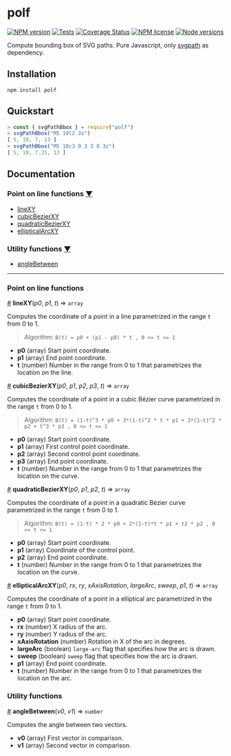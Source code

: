# polf

[![NPM version](https://img.shields.io/npm/v/polf)](https://www.npmjs.com/package/polf) [![Tests](https://img.shields.io/travis/mondeja/polf?label=tests)](https://travis-ci.com/github/mondeja/polf) [![Coverage Status](https://coveralls.io/repos/github/mondeja/polf/badge.svg?branch=master)](https://coveralls.io/github/mondeja/polf?branch=master) [![NPM license](https://img.shields.io/npm/l/polf?color=brightgreen)](https://github.com/mondeja/polf/blob/master/LICENSE) [![Node versions](https://img.shields.io/node/v/polf)](https://www.npmjs.com/package/polf)

Compute bounding box of SVG paths. Pure Javascript, only [svgpath](https://github.com/fontello/svgpath) as dependency.

## Installation

```
npm install polf
```

## Quickstart

```javascript
> const { svgPathBbox } = require("polf")
> svgPathBbox("M5 10l2 3z")
[ 5, 10, 7, 13 ]
> svgPathBbox("M5 10c3 0 3 3 0 3z")
[ 5, 10, 7.25, 13 ]
```

## Documentation

### Point on line functions [▼](https://github.com/mondeja/polf#point-on-line-functions)
- [lineXY](https://github.com/mondeja/polf/blob/master/README.md#lineXY)
- [cubicBezierXY](https://github.com/mondeja/polf/blob/master/README.md#cubicBezierXY)
- [quadraticBezierXY](https://github.com/mondeja/polf/blob/master/README.md#quadraticBezierXY)
- [ellipticalArcXY](https://github.com/mondeja/polf/blob/master/README.md#ellipticalArcXY)

### Utility functions [▼](https://github.com/mondeja/polf#utility-functions)
- [angleBetween](https://github.com/mondeja/polf/blob/master/README.md#angleBetween)

________________________________________________________________________________

### Point on line functions

<a name="lineXY" href="#lineXY">#</a> <b>lineXY</b>(<i>p0</i>, <i>p1</i>, <i>t</i>) ⇒ `array`

Computes the coordinate of a point in a line parametrized in the range `t` from 0 to 1.

> Algorithm: `B(t) = p0 + (p1 - p0) * t , 0 <= t <= 1`

- **p0** (array) Start point coordinate.
- **p1** (array) End point coordinate.
- **t** (number) Number in the range from 0 to 1 that parametrizes the location on the line.

<a name="cubicBezierXY" href="#cubicBezierXY">#</a> <b>cubicBezierXY</b>(<i>p0</i>, <i>p1</i>, <i>p2</i>, <i>p3</i>, <i>t</i>) ⇒ `array`

Computes the coordinate of a point in a cubic Bézier curve parametrized in the range `t` from 0 to 1.

> Algorithm: `B(t) = (1-t)^3 * p0 + 3*(1-t)^2 * t * p1 + 3*(1-t)^2 * p2 + t^3 * p3 , 0 <= t <= 1`

- **p0** (array) Start point coordinate.
- **p1** (array) First control point coordinate.
- **p2** (array) Second control point coordinate.
- **p3** (array) End point coordinate.
- **t** (number) Number in the range from 0 to 1 that parametrizes the location on the curve.

<a name="quadraticBezierXY" href="#quadraticBezierXY">#</a> <b>quadraticBezierXY</b>(<i>p0</i>, <i>p1</i>, <i>p2</i>, <i>t</i>) ⇒ `array`

Computes the coordinate of a point in a quadratic Bézier curve parametrized in the range `t` from 0 to 1. 

> Algorithm: `B(t) = (1-t) * 2 * p0 + 2*(1-t)*t * p1 + t2 * p2 , 0 <= t <= 1`

- **p0** (array) Start point coordinate.
- **p1** (array) Coordinate of the control point.
- **p2** (array) End point coordinate.
- **t** (number) Number in the range from 0 to 1 that parametrizes the location on the curve.

<a name="ellipticalArcXY" href="#ellipticalArcXY">#</a> <b>ellipticalArcXY</b>(<i>p0</i>, <i>rx</i>, <i>ry</i>, <i>xAxisRotation</i>, <i>largeArc</i>, <i>sweep</i>, <i>p1</i>, <i>t</i>) ⇒ `array`

Computes the coordinate of a point in a elliptical arc parametrized in the range `t` from 0 to 1.

- **p0** (array) Start point coordinate.
- **rx** (number) X radius of the arc.
- **ry** (number) Y radius of the arc.
- **xAxisRotation** (number) Rotation in X of the arc in degrees.
- **largeArc** (boolean) `large-arc` flag that specifies how the arc is drawn.
- **sweep** (boolean) `sweep` flag that specifies how the arc is drawn.
- **p1** (array) End point coordinate.
- **t** (number) Number in the range from 0 to 1 that parametrizes the location on the arc.

### Utility functions

<a name="angleBetween" href="#angleBetween">#</a> <b>angleBetween</b>(<i>v0</i>, <i>v1</i>) ⇒ `number`

Computes the angle between two vectors.

- **v0** (array) First vector in comparison.
- **v1** (array) Second vector in comparison.
